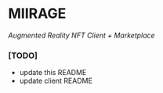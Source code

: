 # MIIRAGE

*Augmented Reality NFT Client + Marketplace*

### [TODO]

 - update this README
 - update client README